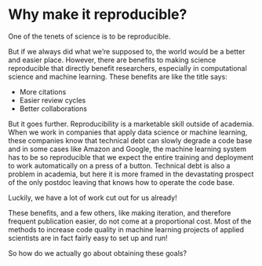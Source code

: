 # Why make it reproducible?

One of the tenets of science is to be reproducible. 

But if we always did what we’re supposed to, the world would be a better and easier place. However, there are benefits to making science reproducible that directly benefit researchers, especially in computational science and machine learning. These benefits are like the title says:

- More citations
- Easier review cycles
- Better collaborations

But it goes further. Reproducibility is a marketable skill outside of academia. When we work in companies that apply data science or machine learning, these companies know that technical debt can slowly degrade a code base and in some cases like Amazon and Google, the machine learning system has to be so reproducible that we expect the entire training and deployment to work automatically on a press of a button. Technical debt is also a problem in academia, but here it is more framed in the devastating prospect of the only postdoc leaving that knows how to operate the code base.

Luckily, we have a lot of work cut out for us already!

These benefits, and a few others, like making iteration, and therefore frequent publication easier, do not come at a proportional cost. Most of the methods to increase code quality in machine learning projects of applied scientists are in fact fairly easy to set up and run!

So how do we actually go about obtaining these goals?